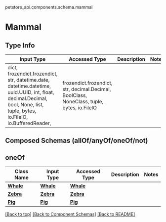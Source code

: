 petstore_api.components.schema.mammal

# Mammal

## Type Info
Input Type | Accessed Type | Description | Notes
------------ | ------------- | ------------- | -------------
dict, frozendict.frozendict, str, datetime.date, datetime.datetime, uuid.UUID, int, float, decimal.Decimal, bool, None, list, tuple, bytes, io.FileIO, io.BufferedReader,  | frozendict.frozendict, str, decimal.Decimal, BoolClass, NoneClass, tuple, bytes, io.FileIO |  |

## Composed Schemas (allOf/anyOf/oneOf/not)
## oneOf
Class Name | Input Type | Accessed Type | Description | Notes
------------- | ------------- | ------------- | ------------- | -------------
[**Whale**](whale.Whale.md) | [**Whale**](whale.Whale.md) | [**Whale**](whale.Whale.md) |  |
[**Zebra**](zebra.Zebra.md) | [**Zebra**](zebra.Zebra.md) | [**Zebra**](zebra.Zebra.md) |  |
[**Pig**](pig.Pig.md) | [**Pig**](pig.Pig.md) | [**Pig**](pig.Pig.md) |  |

[[Back to top]](#top) [[Back to Component Schemas]](../../../README.md#Component-Schemas) [[Back to README]](../../../README.md)
